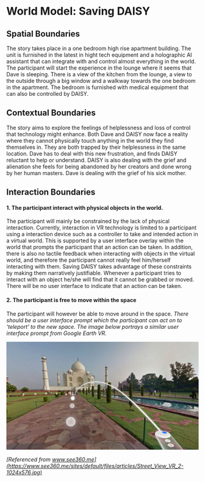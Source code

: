 # World Model: Saving DAISY


## Spatial Boundaries
The story takes place in a one bedroom high rise apartment building. The unit is furnished in the latest in hight tech equipment and a holographic AI assistant that can integrate with and control almost everything in the world. The participant will start the experience in the lounge where it seems that Dave is sleeping. There is a view of the kitchen from the lounge, a view to the outside through a big window and a walkway towards the one bedroom in the apartment. The bedroom is furnished with medical equipment that can also be controlled by DAISY.

## Contextual Boundaries
The story aims to explore the feelings of helplessness and loss of control that technology might enhance. Both Dave and DAISY now face a reality where they cannot physically touch anything in the world they find themselves in. They are both trapped by their helplessness in the same location. Dave has to deal with this new frustration, and finds DAISY reluctant to help or understand. DAISY is also dealing with the grief and alienation she feels for being abandoned by her creators and done wrong by her human masters. Dave is dealing with the grief of his sick mother.


## Interaction Boundaries
#### 1. The participant interact with physical objects in the world.
The participant will mainly be constrained by the lack of physical interaction. Currently, interaction in VR technology is limited to a participant using a interaction device such as a controller to take and intended action in a virtual world. This is supported by a user interface overlay within the world that prompts the participant that an action can be taken. In addition, there is also no tactile feedback when interacting with objects in the virtual world, and therefore the participant cannot really feel him/herself interacting with them. Saving DAISY takes advantage of these constraints by making them narratively justifiable. Whenever a participant tries to interact with an object he/she will find that it cannot be grabbed or moved. There will be no user interface to indicate that an action can be taken.

#### 2. The participant is free to move within the space
The participant will however be able to move around in the space. *There should be a user interface prompt which the participant can act on to 'teleport' to the new space. The image below portrays a similar user interface prompt from Google Earth VR.*

![alt text](assets/images/google-earth-VR-example.jpg "Google Earth VR UI")

*[Referenced from www.see360.me](https://www.see360.me/sites/default/files/articles/Street_View_VR_2-1024x576.jpg)*
